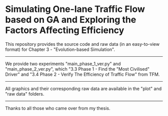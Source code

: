 # Simulating One-lane Traffic Flow based on GA and Exploring the Factors Affecting Efficiency

This repository provides the source code and raw data (in an easy-to-view format) for Chapter 3 - "Evolution-based Simulation".

---------------------------------------------------------------------------------------------------------------------------------
We provide two experiments "main_phase_1_ver.py" and "main_phase_2_ver.py", 
which "3.3 Phase 1 - Find the "Most Civilised" Driver" and "3.4 Phase 2 - Verify The Efficiency of Traffic Flow" from TFM.

---------------------------------------------------------------------------------------------------------------------------------
All graphics and their corresponding raw data are available in the "plot" and "raw data" folders.

-----------------------------------------------------------------------------------------------------------------------------------
Thanks to all those who came over from my thesis.
